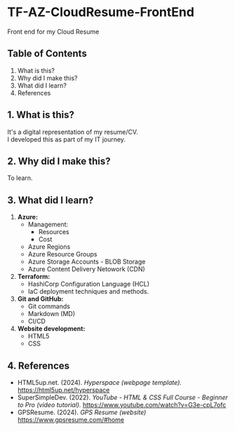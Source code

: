 # **TF-AZ-CloudResume-FrontEnd**
Front end for my Cloud Resume

## **Table of Contents**
  1. What is this?
  2. Why did I make this?
  3. What did I learn?
  4. References

## **1. What is this?**
It's a digital representation of my resume/CV.<br>
I developed this as part of my IT journey.

## **2. Why did I make this?**
To learn.

## **3. What did I learn?**
  1. **Azure:**
      - Management:
          - Resources
          - Cost
      - Azure Regions
      - Azure Resource Groups
      - Azure Storage Accounts - BLOB Storage
      - Azure Content Delivery Netowork (CDN)
  2. **Terraform:**
      - HashiCorp Configuration Language (HCL)
      - IaC deployment techniques and methods.
  3. **Git and GitHub:**
      - Git commands
      - Markdown (MD)
      - CI/CD
  4. **Website development:**
      - HTML5
      - CSS

## **4. References**
  - HTML5up.net. (2024). *Hyperspace (webpage template).*  https://html5up.net/hyperspace
  - SuperSimpleDev. (2022). *YouTube - HTML & CSS Full Course - Beginner to Pro (video tutorial).* https://www.youtube.com/watch?v=G3e-cpL7ofc
  - GPSResume. (2024). *GPS Resume (website)* https://www.gpsresume.com/#home